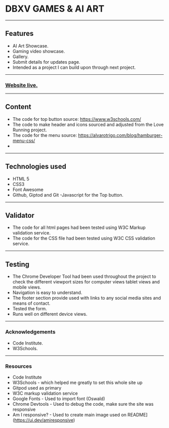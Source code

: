 # DBXV GAMES & AI ART

---

## Features

- AI Art Showcase.
- Gaming video showcase.
- Gallery.
- Submit details for updates page.
- Intended as a project I can build upon through next project.

---
<h3><a href="https://dbxvii.github.io/dbxvaigallery-games/" target= "_blank">Website live.</a></h3>

---

## Content

- The code for top button source: https://www.w3schools.com/
- The code to make header and icons sourced and adjusted from the Love Running project.
- The code for the menu source: https://alvarotrigo.com/blog/hamburger-menu-css/
- 
---

## Technologies used

- HTML 5
- CSS3
- Font Awesome
- Github, Giptod and Git
-Javascript for the Top button.

---

## Validator

- The code for all html pages had been tested using W3C Markup validation service.
- The code for the CSS file had been tested using W3C CSS validation service.

---

## Testing

- The Chrome Developer Tool had been used throughout the project to check the different viewport sizes for computer views tablet views and mobile views.
- Navigation is easy to understand.
- The footer section provide used with links to any social media sites and means of contact.
- Tested the form.
- Runs well on different device views.

---
### Acknowledgements

- Code Institute.
- W3Schools.

---

### Resources

  * Code Institute
  * W3Schools - which helped me greatly to set this whole site up
  * Gitpod used as primary
  * W3C markup validation service
  * Google Fonts - Used to import font (Oswald)
  * Chrome Devtools - Used to debug the code, make sure the site was responsive
  * Am I responsive? - Used to create main image used on README](https://ui.dev/amiresponsive)
  
